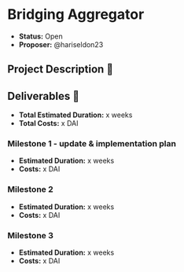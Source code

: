 # Bridging Aggregator

* **Status:** Open
* **Proposer:** @hariseldon23 

## Project Description :page_facing_up: 

## Deliverables :nut_and_bolt:

* **Total Estimated Duration:** x weeks
* **Total Costs:** x DAI

### Milestone 1 - update & implementation plan

* **Estimated Duration:** x weeks
* **Costs:** x DAI

### Milestone 2 

* **Estimated Duration:** x weeks
* **Costs:** x DAI

### Milestone 3 

* **Estimated Duration:** x weeks
* **Costs:** x DAI
